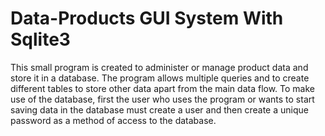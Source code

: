 # Data-Products GUI System With Sqlite3

This small program is created to administer or manage product data and store it in a database.
The program allows multiple queries and to create different tables to store other data apart from the main data flow.
To make use of the database, first the user who uses the program or wants to start saving data in the database 
must create a user and then create a unique password as a method of access to the database.
